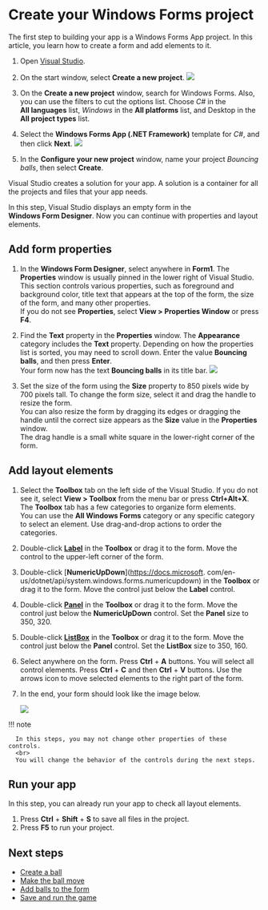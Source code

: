 
# Create your Windows Forms project

The first step to building your app is a Windows Forms App project.
In this article, you learn how to create a form and add elements to it.

1. Open [Visual Studio](https://visualstudio.microsoft.com/vs/).

2. On the start window, select **Create&nbsp;a&nbsp;new&nbsp;project**.
   ![](/assets/images/create-a-project1.png)

3. On the **Create&nbsp;a&nbsp;new&nbsp;project** window,
   search for Windows Forms.
   Also, you can use the filters to cut the options list. Choose _C#_ in the **All&nbsp;languages** list,
   _Windows_ in the **All&nbsp;platforms** list,
   and Desktop in the **All&nbsp;project&nbsp;types** list.

5. Select the **Windows&nbsp;Forms&nbsp;App&nbsp;(.NET&nbsp;Framework)**
   template for _C#_, and then click **Next**.
![](/assets/images/create-a-project2.png)

6. In the **Configure your new project** window, name your project _Bouncing 
   balls_, then select **Create**.

<!--![](/Users/exebeeche/sources/c-sharp-tutorial-1/img/create-a-project3.
png)-->

Visual Studio creates a solution for your app.
A solution is a container for all the projects and files that your app needs.

In this step,
Visual Studio displays an empty form in the **Windows&nbsp;Form&nbsp;Designer**.
Now you can continue with properties and layout elements.

## Add form properties

1. In the **Windows&nbsp;Form&nbsp;Designer**, select anywhere in **Form1**.
   The **Properties** window is usually pinned in the lower right of Visual 
   Studio.
   <br>
   This section controls various properties, such as foreground and 
   background color, title text that appears at the top of the form, the 
   size of the form, and many other properties.
   <br>
   If you do not see **Properties**,
   select **View&nbsp;>&nbsp;Properties&nbsp;Window** or press **F4**.

2. Find the **Text** property in the **Properties** window. The **Appearance** category includes the **Text** property. Depending on how the properties list is sorted, you may need to scroll down. Enter the value **Bouncing balls**, and then press **Enter**.
   <br>
   Your form now has the text **Bouncing balls** in its title bar.
   ![](/assets/images/form-settings1.png)

3. Set the size of the form using the **Size** property to 850 pixels wide by 700 pixels tall. To change the form size, select it and drag the handle to resize the form.
   <br>
   You can also resize the form by dragging its edges or dragging the handle 
   until the correct size appears as the **Size** value in the **Properties** window.
   <br>
   The drag handle is a small white square in the lower-right corner of the form.

## Add layout elements

1. Select the **Toolbox** tab on the left side of the Visual Studio.
   If you do not see it,
   select **View&nbsp;>&nbsp;Toolbox** from the menu bar or press 
   **Ctrl+Alt+X**.
   The **Toolbox** tab has a few categories to organize form 
   elements. 
   <br>
   You can use the **All Windows Forms** category or any specific 
   category to select an element. Use drag-and-drop actions to order the 
   categories.

2. Double-click [**Label**](https://docs.microsoft.com/en-us/dotnet/api/system.windows.forms.label) in the **Toolbox** or drag it to the form. Move the control to the upper-left corner of the form.

3. Double-click [**NumericUpDown**](https://docs.microsoft.
   com/en-us/dotnet/api/system.windows.forms.numericupdown) in the 
   **Toolbox** or drag it to the form. Move the control just below the 
   **Label** control.

4. Double-click [**Panel**](https://docs.microsoft.com/en-us/dotnet/api/system.windows.forms.panel) in the **Toolbox** or drag it to the form. Move the control just below the **NumericUpDown** control. Set the **Panel** size to 350, 320.

5. Double-click [**ListBox**](https://docs.microsoft.com/en-us/dotnet/api/system.windows.forms.listbox) in the **Toolbox** or drag it to the form. Move the control just below the **Panel** control. Set the **ListBox** size to 350, 160.

6. Select anywhere on the form.
   Press **Ctrl**&nbsp;+&nbsp;**A** buttons. You will select all control elements.
   Press **Ctrl**&nbsp;+&nbsp;**C** and then **Ctrl**&nbsp;+&nbsp;**V** buttons.
   Use the arrows icon to move selected elements to the right part of the form.

7. In the end, your form should look like the image below.
   
      ![](/assets/images/layout.png)

!!! note

      In this steps, you may not change other properties of these controls.
      <br>
      You will change the behavior of the controls during the next steps.

## Run your app

In this step, you can already run your app to check all layout elements.

1. Press **Ctrl**&nbsp;+&nbsp;**Shift**&nbsp;+&nbsp;**S** to save all files in the project.
2. Press **F5** to run your project.

## Next steps

- [Create a ball](create-a-ball.md)
- [Make the ball move](make-the-ball-move.md)
- [Add balls to the form](add-balls-to-the-form.md)
- [Save and run the game](save-and-run-the-game.md)
